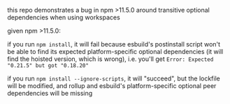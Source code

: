 this repo demonstrates a bug in npm >11.5.0 around transitive optional dependencies when using workspaces

given npm >11.5.0:

if you run `npm install`, it will fail because esbuild's postinstall script won't be able to find
its expected platform-specific optional dependencies (it will find the hoisted version, which is wrong),
i.e. you'll get `Error: Expected "0.21.5" but got "0.18.20"`

if you run `npm install --ignore-scripts`, it will "succeed", but the lockfile will be modified,
and rollup and esbuild's platform-specific optional peer dependencies will be missing
